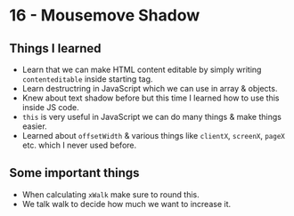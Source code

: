 # 16 - Mousemove Shadow

## Things I learned
- Learn that we can make HTML content editable by simply writing `contenteditable` inside starting tag.
- Learn destructring in JavaScript which we can use in array & objects.
- Knew about text shadow before but this time I learned how to use this inside JS code.
- `this` is very useful in JavaScript we can do many things & make things easier.
- Learned about `offsetWidth` & various things like `clientX`, `screenX`, `pageX` etc. which I never used before.

## Some important things
- When calculating `xWalk` make sure to round this.
- We talk walk to decide how much we want to increase it.